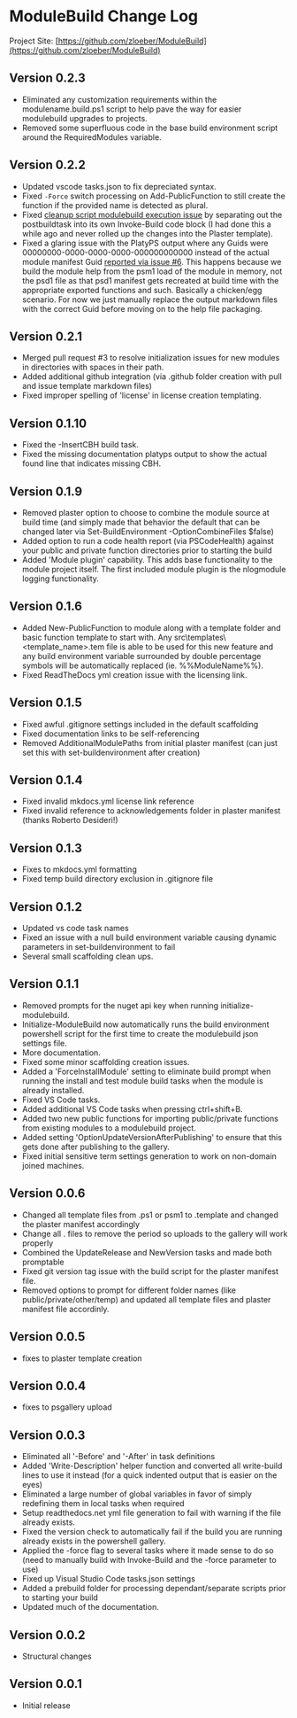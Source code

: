 # ModuleBuild Change Log

Project Site: [https://github.com/zloeber/ModuleBuild](https://github.com/zloeber/ModuleBuild)

## Version 0.2.3
- Eliminated any customization requirements within the modulename.build.ps1 script to help pave the way for easier modulebuild upgrades to projects.
- Removed some superfluous code in the base build environment script around the RequiredModules variable.
## Version 0.2.2
- Updated vscode tasks.json to fix depreciated syntax.
- Fixed `-Force` switch processing on Add-PublicFunction to still create the function if the provided name is detected as plural.
- Fixed [cleanup script modulebuild execution issue](https://github.com/zloeber/ModuleBuild/issues/5) by separating out the postbuildtask into its own Invoke-Build code block (I had done this a while ago and never rolled up the changes into the Plaster template).
- Fixed a glaring issue with the PlatyPS output where any Guids were 00000000-0000-0000-0000-000000000000 instead of the actual module manifest Guid [reported via issue #6](https://github.com/zloeber/ModuleBuild/issues/6). This happens because we build the module help from the psm1 load of the module in memory, not the psd1 file as that psd1 manifest gets recreated at build time with the appropriate exported functions and such. Basically a chicken/egg scenario. For now we just manually replace the output markdown files with the correct Guid before moving on to the help file packaging.

## Version 0.2.1
- Merged pull request #3 to resolve initialization issues for new modules in directories with spaces in their path.
- Added additional github integration (via .github folder creation with pull and issue template markdown files)
- Fixed improper spelling of 'license' in license creation templating.

## Version 0.1.10
- Fixed the -InsertCBH build task.
- Fixed the missing documentation platyps output to show the actual found line that indicates missing CBH.

## Version 0.1.9
- Removed plaster option to choose to combine the module source at build time (and simply made that behavior the default that can be changed later via Set-BuildEnvironment -OptionCombineFiles $false)
- Added option to run a code health report (via PSCodeHealth) against your public and private function directories prior to starting the build
- Added 'Module plugin' capability. This adds base functionality to the module project itself. The first included module plugin is the nlogmodule logging functionality.

## Version 0.1.6
- Added New-PublicFunction to module along with a template folder and basic function template to start with. Any src\templates\\\<template_name\>.tem file is able to be used for this new feature and any build environment variable surrounded by double percentage symbols will be automatically replaced (ie. %%ModuleName%%).
- Fixed ReadTheDocs yml creation issue with the licensing link.

## Version 0.1.5
- Fixed awful .gitignore settings included in the default scaffolding
- Fixed documentation links to be self-referencing
- Removed AdditionalModulePaths from initial plaster manifest (can just set this with set-buildenvironment after creation)

## Version 0.1.4
- Fixed invalid mkdocs.yml license link reference
- Fixed invalid reference to acknowledgements folder in plaster manifest (thanks Roberto Desideri!)

## Version 0.1.3
- Fixes to mkdocs.yml formatting
- Fixed temp build directory exclusion in .gitignore file

## Version 0.1.2
- Updated vs code task names
- Fixed an issue with a null build environment variable causing dynamic parameters in set-buildenvironment to fail
- Several small scaffolding clean ups.

## Version 0.1.1
- Removed prompts for the nuget api key when running initialize-modulebuild.
- Initialize-ModuleBuild now automatically runs the build environment powershell script for the first time to create the modulebuild json settings file.
- More documentation.
- Fixed some minor scaffolding creation issues.
- Added a 'ForceInstallModule' setting to eliminate build prompt when running the install and test module build tasks when the module is already installed.
- Fixed VS Code tasks.
- Added additional VS Code tasks when pressing ctrl+shift+B.
- Added two new public functions for importing public/private functions from existing modules to a modulebuild project.
- Added setting 'OptionUpdateVersionAfterPublishing' to ensure that this gets done after publishing to the gallery.
- Fixed initial sensitive term settings generation to work on non-domain joined machines.

## Version 0.0.6
- Changed all template files from .ps1 or psm1 to .template and changed the plaster manifest accordingly
- Change all .<filename> files to remove the period so uploads to the gallery will work properly
- Combined the UpdateRelease and NewVersion tasks and made both promptable
- Fixed git version tag issue with the build script for the plaster manifest file.
- Removed options to prompt for different folder names (like public/private/other/temp) and updated all template files and plaster manifest file accordinly.

## Version 0.0.5
- fixes to plaster template creation

## Version 0.0.4
- fixes to psgallery upload

## Version 0.0.3
- Eliminated all '-Before' and '-After' in task definitions
- Added 'Write-Description' helper function and converted all write-build lines to use it instead (for a quick indented output that is easier on the eyes)
- Eliminated a large number of global variables in favor of simply redefining them in local tasks when required
- Setup readthedocs.net yml file generation to fail with warning if the file already exists.
- Fixed the version check to automatically fail if the build you are running already exists in the powershell gallery.
- Applied the -force flag to several tasks where it made sense to do so (need to manually build with Invoke-Build and the -force parameter to use)
- Fixed up Visual Studio Code tasks.json settings
- Added a prebuild folder for processing dependant/separate scripts prior to starting your build
- Updated much of the documentation.

## Version 0.0.2
- Structural changes

## Version 0.0.1
- Initial release
